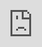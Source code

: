 ```yaml
---
title: Bitcoin ATMs
post_status: publish
featured_image: /_images/BitcoinATMs.jpeg
---
```


<iframe src="https://player.vimeo.com/video/844664522?badge=0&amp;autopause=0&amp;player_id=0&amp;app_id=58479" frameborder="0" allow="autoplay; fullscreen; picture-in-picture" allowfullscreen style="position:absolute;top:0;left:0;width:100%;height:100%;" title="069 Bitcoin ATMs"></iframe>

<div style="margin-bottom:30px;"></div>

## Additional Information
* Bitcoin ATM Maps: [Bitrawr](https://www.bitrawr.com/terminal/bitcoin-atm) & [Coin ATM Radar](https://coinatmradar.com/)

## Transcript

Another method, of course, as we spoke before, are Bitcoin ATMs, where up to a certain threshold in some countries you can exchange national currency to bitcoin without KYC. But you need to take care. Sometimes the transaction costs, like the fees that the Bitcoin ATM providers put on top of the Bitcoin transaction fees, they are sometimes very, very high. So if you need to identify yourself anyhow, then you can go to an exchange like Kraken, for instance, where the fees are much less than at certain Bitcoin ATMs. It only a good deal to use a Bitcoin ATM when you can do it without KYC. You can find Bitcoin ATMs on several websites. I just want to tell you, they are not always up to date , like for instance, in Zimbabwe. There's one map which is still showing a Bitcoin ATM in Zimbabwe, but there is none.
